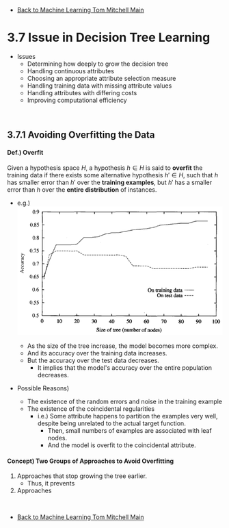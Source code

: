 * [Back to Machine Learning Tom Mitchell Main](../../main.md)

# 3.7 Issue in Decision Tree Learning
- Issues
  - Determining how deeply to grow the decision tree
  - Handling continuous attributes
  - Choosing an appropriate attribute selection measure
  - Handling training data with missing attribute values
  - Handling attributes with differing costs
  - Improving computational efficiency 

<br>

## 3.7.1 Avoiding Overfitting the Data
#### Def.) Overfit
Given a hypothesis space $H$, a hypothesis $h \in H$ is said to **overfit** the training data if there exists some alternative hypothesis $h' \in H$, such that $h$ has smaller error than $h'$ over the **training examples**, but $h'$ has a smaller error than $h$ over the **entire distribution** of instances.
- e.g.)   
  ![](images/001.png)
  - As the size of the tree increase, the model becomes more complex.
  - And its accuracy over the training data increases.
  - But the accuracy over the test data decreases.
    - It implies that the model's accuracy over the entire population decreases.
    
- Possible Reasons)
  - The existence of the random errors and noise in the training example
  - The existence of the coincidental regularities
    - i.e.) Some attribute happens to partition the examples very well, despite being unrelated to the actual target function.
      - Then, small numbers of examples are associated with leaf nodes.
      - And the model is overfit to the coincidental attribute.

#### Concept) Two Groups of Approaches to Avoid Overfitting
1. Approaches that stop growing the tree earlier.
   - Thus, it prevents 
2. Approaches


<br>

* [Back to Machine Learning Tom Mitchell Main](../../main.md)
